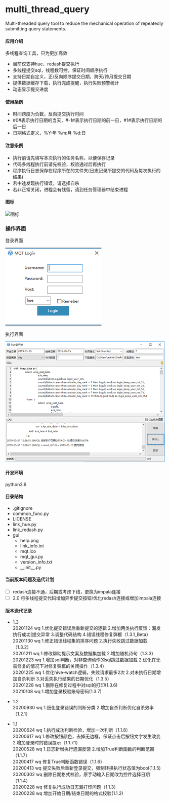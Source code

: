 # multi_thread_query
Multi-threaded query tool to reduce the mechanical operation of repeatedly submitting query statements.

#### 应用介绍
多线程查询工具，只为更加高效
- 目前仅支持hue、redash提交执行
- 多线程提交sql，线程数可控，保证时间顺序执行
- 支持日期自定义，正/反向顺序提交日期，跨天/跨月提交日期
- 提供数据缓存下载，执行完成提醒，执行失败预警统计
- 动态显示提交进度

#### 使用条例
- 时间跨度为负数，反向提交执行时间
- \#0#表示执行日期的当天，\#-1#表示执行日期的前一日，\#1#表示执行日期的后一日
- 日期格式定义，%Y:年 %m:月 %d:日

#### 注意条例
- 执行前请先填写本次执行的任务名称，以便保存记录
- 代码多线程执行前请先校验，校验通过后再执行
- 程序执行日志保存在程序所在的文件夹(日志记录所提交的代码及每次执行的结果)
- 若中途发现执行错误，请选择自杀
- 若非正常关闭，进程会有残留，请到任务管理器中结束进程

#### 图标
![图标](https://github.com/WAYDN/multi_thread_query/blob/master/gui/image/mqt.ico)

### 操作界面
登录界面

![登录界面](https://github.com/WAYDN/multi_thread_query/blob/master/gui/image/login.png)

执行界面

![执行界面](https://github.com/WAYDN/multi_thread_query/blob/master/gui/image/execution.png)

#### 开发环境
python3.6

#### 目录结构
- .gitignore
- common_func.py
- LICENSE         
- link_hue.py
- link_redash.py
- gui 
    - help.png
    - link_info.ini
    - mqt.ico
    - mqt_gui.py
    - version_info.txt
    - \_\_init\_\_.py


#### 当前版本问题及迭代计划
- [ ] redash连接不通，后期或考虑下线，更换为impala连接
- [ ] 2.0 将多线程提交代码增加异步提交按钮/优化redash连接或增加impala连接

#### 版本迭代记录
- 1.3
<br> 20201124 wq 1.优化提交错误后重新提交的逻辑 2.增加两类执行反馈：漏发执行成功|提交异常 3.调整代码结构 4.错误线程修复弹框（1.3.1_Beta）
<br> 20201130 wq 1.修正错误线程集的排序问题 2.执行失败跳过数据加载（1.3.2）
<br> 20201211 wq 1.修改帮助提示文案及数据集加载 2.增加随机诗句（1.3.3）
<br> 20201223 wq 1.增加sql判断，对非查询动作的sql跳过数据加载 2.优化在无需修复的情况下对修复弹框的关闭操作（1.3.4）
<br> 20201225 wq 1.优化hive-watch逻辑，失败请求最多2次 2.对未执行日期增加自杀判断 3.对丢失执行结果的日期优化（1.3.5）
<br> 20201228 wq 1.删除在修复过程中对sql的打印(1.3.6)
<br> 20210108 wq 1.增加登录校验账号密码(1.3.7)

- 1.2 
<br> 20200930 wq 1.细化登录错误的判断分类 2.增加自杀判断优化自杀效率（1.2.1）

- 1.1
<br> 20200624 wq 1.执行成功判断检验，增加一次判断（1.1.8）
<br> 20200617 wq 1.修改按钮颜色，去掉无边框，保证点击后按钮文字发生改变 2.增加登录时的错误提示（1.1.7.1）
<br> 20200528 wq 1.日志新增执行遗漏反馈 2.增加True判断函数的判断范围（1.1.7）
<br> 20200417 wq 修复True判断函数错误（1.1.6）
<br> 20200413 wq 提交失败后重新登录提交，强制转换执行状态值为bool(1.1.5)
<br> 20200302 wq 删除日期格式校验，原手动输入日期改为控件选择日期（1.1.4）
<br> 20200228 wq 修复执行成功日志漏打印问题（1.1.3）
<br> 20200228 wq 增加开始日期/结束日期的格式校验(1.1.2)
